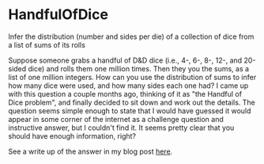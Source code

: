 # HandfulOfDice
Infer the distribution (number and sides per die) of a collection of dice from a list of sums of its rolls

Suppose someone grabs a handful of D&D dice (i.e., 4-, 6-, 8-, 12-, and 20-sided dice) and rolls them one million times. Then they you the sums, as a list of one million integers. How can you use the distribution of sums to infer how many dice were used, and how many sides each one had? I came up with this question a couple months ago, thinking of it as "the Handful of Dice problem", and finally decided to sit down and work out the details. The question seems simple enough to state that I would have guessed it would appear in some corner of the internet as a challenge question and instructive answer, but I couldn't find it. It seems pretty clear that you should have enough information, right?

See a write up of the answer in my blog post [here](https://medium.com/@jaycoskey/inferring-a-handful-of-dice-f9d3b2d2d96d).

